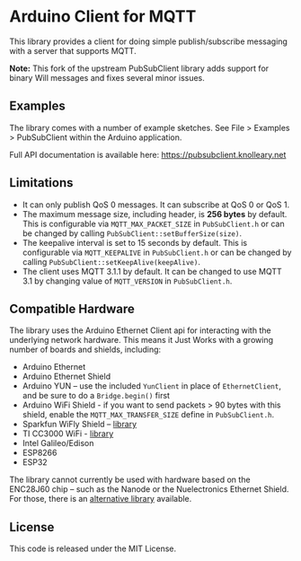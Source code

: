 # Arduino Client for MQTT

This library provides a client for doing simple publish/subscribe messaging with
a server that supports MQTT.

**Note:** This fork of the upstream PubSubClient library adds support for binary
Will messages and fixes several minor issues.

## Examples

The library comes with a number of example sketches. See File > Examples > PubSubClient
within the Arduino application.

Full API documentation is available here: https://pubsubclient.knolleary.net

## Limitations

 - It can only publish QoS 0 messages. It can subscribe at QoS 0 or QoS 1.
 - The maximum message size, including header, is **256 bytes** by default. This
   is configurable via `MQTT_MAX_PACKET_SIZE` in `PubSubClient.h` or can be changed
   by calling `PubSubClient::setBufferSize(size)`.
 - The keepalive interval is set to 15 seconds by default. This is configurable
   via `MQTT_KEEPALIVE` in `PubSubClient.h` or can be changed by calling
   `PubSubClient::setKeepAlive(keepAlive)`.
 - The client uses MQTT 3.1.1 by default. It can be changed to use MQTT 3.1 by
   changing value of `MQTT_VERSION` in `PubSubClient.h`.


## Compatible Hardware

The library uses the Arduino Ethernet Client api for interacting with the
underlying network hardware. This means it Just Works with a growing number of
boards and shields, including:

 - Arduino Ethernet
 - Arduino Ethernet Shield
 - Arduino YUN – use the included `YunClient` in place of `EthernetClient`, and
   be sure to do a `Bridge.begin()` first
 - Arduino WiFi Shield - if you want to send packets > 90 bytes with this shield,
   enable the `MQTT_MAX_TRANSFER_SIZE` define in `PubSubClient.h`.
 - Sparkfun WiFly Shield – [library](https://github.com/dpslwk/WiFly)
 - TI CC3000 WiFi - [library](https://github.com/sparkfun/SFE_CC3000_Library)
 - Intel Galileo/Edison
 - ESP8266
 - ESP32

The library cannot currently be used with hardware based on the ENC28J60 chip –
such as the Nanode or the Nuelectronics Ethernet Shield. For those, there is an
[alternative library](https://github.com/njh/NanodeMQTT) available.

## License

This code is released under the MIT License.
